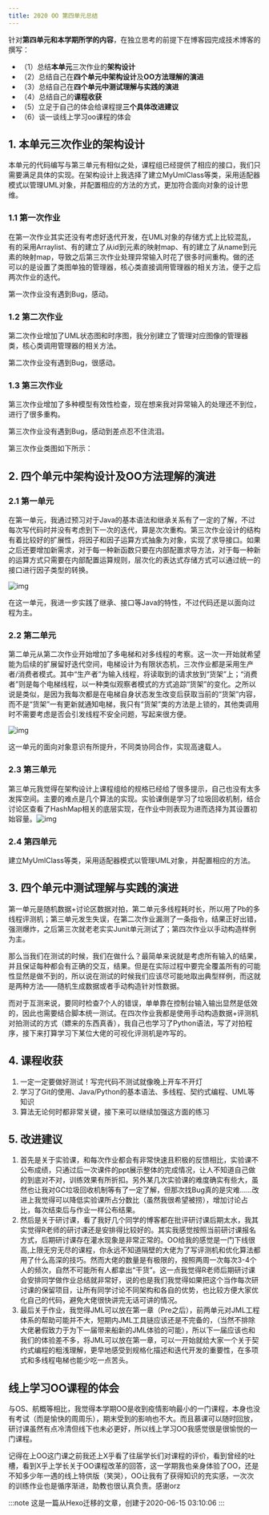 ```yaml
---
title: 2020 OO 第四单元总结
---
```


针对**第四单元和本学期所学的内容**，在独立思考的前提下在博客园完成技术博客的撰写：

- （1）总结**本单元**三次作业的**架构设计**
- （2）总结自己在**四个单元中架构设计**及**OO方法理解的演进**
- （3）总结自己在**四个单元中测试理解与实践的演进**
- （4）总结自己的**课程收获**
- （5）立足于自己的体会给课程提**三个具体改进建议**
- （6）谈一谈线上学习oo课程的体会

## 1. 本单元三次作业的架构设计

本单元的代码编写与第三单元有相似之处，课程组已经提供了相应的接口，我们只需要满足具体的实现。在架构设计上我选择了建立MyUmlClass等类，采用适配器模式以管理UML对象，并配置相应的方法的方式，更加符合面向对象的设计思维。

### 1.1 第一次作业

在第一次作业其实还没有考虑好迭代开发，在UML对象的存储方式上比较混乱，有的采用Arraylist、有的建立了从id到元素的映射map、有的建立了从name到元素的映射map，导致之后第三次作业处理异常输入时花了很多时间重构。做的还可以的是设置了类图单独的管理器，核心类直接调用管理器的相关方法，便于之后两次作业的迭代。

第一次作业没有遇到Bug，感动。

### 1.2 第二次作业

第二次作业增加了UML状态图和时序图，我分别建立了管理对应图像的管理器类，核心类调用管理器的相关方法。

第二次作业没有遇到Bug，很感动。

### 1.3 第三次作业

第三次作业增加了多种模型有效性检查，现在想来我对异常输入的处理还不到位，进行了很多重构。

第三次作业没有遇到Bug，感动到差点忍不住流泪。

第三次作业类图如下所示：

## 2. 四个单元中架构设计及OO方法理解的演进

### 2.1 第一单元

在第一单元，我通过预习对于Java的基本语法和继承关系有了一定的了解，不过每次写代码时并没有考虑到下一次的迭代，算是次次重构。第三次作业设计的结构有着比较好的扩展性，将因子和因子运算方式抽象为对象，实现了求导接口。如果之后还要增加新需求，对于每一种新函数只要在内部配置求导方法，对于每一种新的运算方式只需要在内部配置运算规则，层次化的表达式存储方式可以通过统一的接口进行因子类型的转换。

![img](https://img2020.cnblogs.com/blog/1930974/202003/1930974-20200320121107739-638875440.png)

在这一单元，我进一步实践了继承、接口等Java的特性，不过代码还是以面向过程为主。

### 2.2 第二单元

第二单元从第二次作业开始增加了多电梯和对多线程的考察。这一次一开始就希望能为后续的扩展留好迭代空间，电梯设计为有限状态机，三次作业都是采用生产者/消费者模式。其中“生产者”为输入线程，将读取到的请求放到“货架”上；“消费者”则是每个电梯线程，以一种类似观察者模式的方式追踪“货架”的变化。之所以说是类似，是因为我每次都是在电梯自身状态发生改变后获取当前的“货架”内容，而不是“货架”一有更新就通知电梯，我只有“货架”类的方法是上锁的，其他类调用时不需要考虑是否会引发线程不安全问题，写起来很方便。

![img](https://img2020.cnblogs.com/blog/1930974/202004/1930974-20200418110404792-247921281.png)

这一单元的面向对象意识有所提升，不同类协同合作，实现高速载人。

### 2.3 第三单元

第三单元我觉得在架构设计上课程组给的规格已经给了很多提示，自己也没有太多发挥空间。主要的难点是几个算法的实现。实验课倒是学习了垃圾回收机制，结合讨论区查看了HashMap相关的底层实现，在作业中则表现为进而选择为其设置初始容量。![img](https://img2020.cnblogs.com/blog/1930974/202005/1930974-20200523193410957-125912094.png)

### 2.4 第四单元

建立MyUmlClass等类，采用适配器模式以管理UML对象，并配置相应的方法。

## 3. 四个单元中测试理解与实践的演进

第一单元是随机数据+讨论区数据对拍，第二单元多线程耗时长，所以用了Pb的多线程评测机；第三单元发生失误，在第二次作业漏测了一条指令，结果正好出错，强测爆炸，之后第三次就老老实实Junit单元测试了；第四次作业以手动构造样例为主。

那么当我们在测试的时候，我们在做什么？最简单来说就是考虑所有输入的结果，并且保证每种都会有正确的交互，结果。但是在实际过程中要完全覆盖所有的可能性显然是做不到的，所以说在测试的时候我们应该尽可能地取出典型样例，而这就是两种方法——随机生成数据或者手动构造针对性数据。

而对于互测来说，要同时检查7个人的错误，单单靠在控制台输入输出显然是低效的，因此也需要结合脚本统一测试。在四次作业我都是使用手动构造数据+评测机对拍测试的方式（嫖来的东西真香），我自己也学习了Python语法，写了对拍程序，接下来打算学习下某位大佬的可视化评测机是咋写的。

## 4. 课程收获

1. 一定一定要做好测试！写完代码不测试就像晚上开车不开灯
1. 学习了Git的使用、Java/Python的基本语法、多线程、契约式编程、UML等知识
1. 算法无论何时都非常关键，接下来可以继续加强这方面的练习

## 5. 改进建议

1. 首先是关于实验课，和每次作业都会有非常快速且积极的反馈相比，实验课不公布成绩，只通过后一次课件的ppt展示整体的完成情况，让人不知道自己做的到底对不对，训练效果有所折扣。另外某几次实验课的难度确实有些大，虽然也让我对GC垃圾回收机制等有了一定了解，但那次找Bug真的是灾难……改进上我觉得可以降低实验课所占分数比（虽然我很希望被捞），增加讨论占比，每次结束后与作业一样公布结果。
1. 然后是关于研讨课，看了我好几个同学的博客都在批评研讨课后期太水，我其实觉得R老师的研讨课还是安排得比较好的。其实我感觉按照当前研讨课报名方式，后期研讨课存在灌水现象是非常正常的。OO给我的感觉是一门下线很高,上限无穷无尽的课程，你永远不知道隔壁的大佬为了写评测机和优化算法都用了什么高深的技巧。然而大佬的数量是有极限的，按照两周一次每次3-4个人的频次，自然不可能所有人都拿出“干货”。这一点我觉得R老师后期研讨课会安排同学做作业总结就非常好，说的也是我们我觉得如果把这个当作每次研讨课的保留项目，让所有同学讨论不同架构和各自的优势，也比较方便大家优化自己的代码，避免大佬很快讲完无话可讲的情况。
1. 最后关于作业，我觉得JML可以放在第一章（Pre之后），前两单元对JML工程体系的帮助可能并不大，短期内JML工具链应该还是不完备的，（当然不排除大佬暑假致力于为下一届带来船新的JML体验的可能），所以下一届应该也和我们的体验差不多，将JML可以放在第一章，可以一开始就给大家一个关于契约式编程的粗浅理解，更早地感受到规格化描述和迭代开发的重要性，在多项式和多线程电梯也能少吃一点苦头。

## 线上学习OO课程的体会

与OS、航概等相比，我觉得本学期OO是收到疫情影响最小的一门课程，本身也没有考试（而是愉快的周周乐），期末受到的影响也不大。而且慕课可以随时回放，研讨课虽然有点冷清但线下也未必更好，所以线上学习OO我感觉很是很愉悦的一门课程。

记得在上OO这门课之前我还上X乎看了往届学长们对课程的评价，看到曾经的吐槽，看到X乎上学长关于OO课程改革的回答，这一学期我也亲身体验了OO，还是不知多少年一遇的线上特供版（笑哭），OO让我有了获得知识的充实感，一次次的训练作业也是循序渐进，助教也很认真负责。感谢orz

:::note
这是一篇从Hexo迁移的文章，创建于2020-06-15 03:10:06
:::
